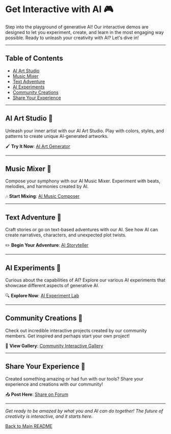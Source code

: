 # Get Interactive with AI 🎮
Step into the playground of generative AI! Our interactive demos are designed to let you experiment, create, and learn in the most engaging way possible. Ready to unleash your creativity with AI? Let's dive in!

---

## Table of Contents
- [AI Art Studio](#ai-art-studio)
- [Music Mixer](#music-mixer)
- [Text Adventure](#text-adventure)
- [AI Experiments](#ai-experiments)
- [Community Creations](#community-creations)
- [Share Your Experience](#share-your-experience)

---

## AI Art Studio 🎨
Unleash your inner artist with our AI Art Studio. Play with colors, styles, and patterns to create unique AI-generated artworks.

🖌️ **Try It Now**: [AI Art Generator](https://github.com/natnew/Awesome-Generative-AI/blob/main/Projects.md)

---

## Music Mixer 🎵
Compose your symphony with our AI Music Mixer. Experiment with beats, melodies, and harmonies created by AI.

🎶 **Start Mixing**: [AI Music Composer](https://github.com/natnew/Awesome-Generative-AI/blob/main/Projects.md)

---

## Text Adventure 📖
Craft stories or go on text-based adventures with our AI. See how AI can create narratives, characters, and unexpected plot twists.

✏️ **Begin Your Adventure**: [AI Storyteller](https://github.com/natnew/Awesome-Generative-AI/blob/main/Projects.md)

---

## AI Experiments 🔬
Curious about the capabilities of AI? Explore our various AI experiments that showcase different aspects of generative AI.

🔍 **Explore Now**: [AI Experiment Lab](https://github.com/natnew/Awesome-Generative-AI/blob/main/Projects.md)

---

## Community Creations 🌟
Check out incredible interactive projects created by our community members. Get inspired and perhaps start your own project!

👀 **View Gallery**: [Community Interactive Gallery](https://github.com/natnew/Awesome-Generative-AI/blob/main/Projects.md)

---

## Share Your Experience 📣
Created something amazing or had fun with our tools? Share your experience and creations with our community!

📤 **Post Here**: [Share on Forum](https://github.com/natnew/Awesome-Generative-AI/blob/main/Projects.md)

---

*Get ready to be amazed by what you and AI can do together! The future of creativity is interactive, and it starts here.*

[Back to Main README](https://github.com/natnew/Awesome-Generative-AI)

